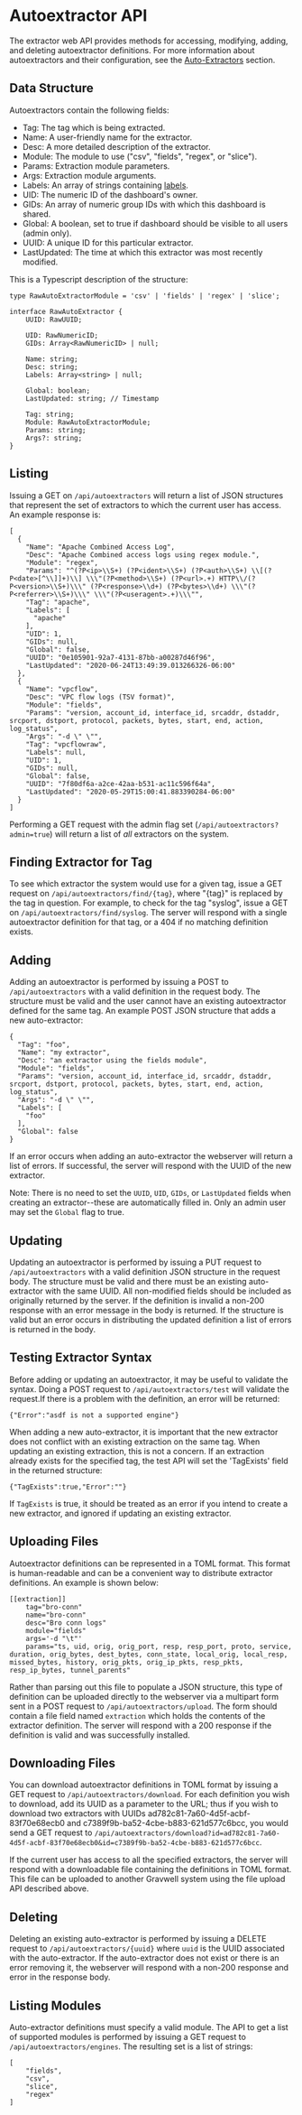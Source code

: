 # Autoextractor API

The extractor web API provides methods for accessing, modifying, adding, and deleting autoextractor definitions. For more information about autoextractors and their configuration, see the [Auto-Extractors](/#!configuration/autoextractors.md) section.

## Data Structure

Autoextractors contain the following fields:

* Tag: The tag which is being extracted.
* Name: A user-friendly name for the extractor.
* Desc: A more detailed description of the extractor.
* Module: The module to use ("csv", "fields", "regex", or "slice").
* Params: Extraction module parameters.
* Args: Extraction module arguments.
* Labels: An array of strings containing [labels](#!gui/labels/labels.md).
* UID: The numeric ID of the dashboard's owner.
* GIDs: An array of numeric group IDs with which this dashboard is shared.
* Global: A boolean, set to true if dashboard should be visible to all users (admin only).
* UUID: A unique ID for this particular extractor.
* LastUpdated: The time at which this extractor was most recently modified.

This is a Typescript description of the structure:

```
type RawAutoExtractorModule = 'csv' | 'fields' | 'regex' | 'slice';

interface RawAutoExtractor {
	UUID: RawUUID;

	UID: RawNumericID;
	GIDs: Array<RawNumericID> | null;

	Name: string;
	Desc: string;
	Labels: Array<string> | null;

	Global: boolean;
	LastUpdated: string; // Timestamp

	Tag: string;
	Module: RawAutoExtractorModule;
	Params: string;
	Args?: string;
}
```

## Listing

Issuing a GET on `/api/autoextractors` will return a list of JSON structures that represent the set of extractors to which the current user has access.  An example response is:

```
[
  {
    "Name": "Apache Combined Access Log",
    "Desc": "Apache Combined access logs using regex module.",
    "Module": "regex",
    "Params": "^(?P<ip>\\S+) (?P<ident>\\S+) (?P<auth>\\S+) \\[(?P<date>[^\\]]+)\\] \\\"(?P<method>\\S+) (?P<url>.+) HTTP\\/(?P<version>\\S+)\\\" (?P<response>\\d+) (?P<bytes>\\d+) \\\"(?P<referrer>\\S+)\\\" \\\"(?P<useragent>.+)\\\"",
    "Tag": "apache",
    "Labels": [
      "apache"
    ],
    "UID": 1,
    "GIDs": null,
    "Global": false,
    "UUID": "0e105901-92a7-4131-87bb-a00287d46f96",
    "LastUpdated": "2020-06-24T13:49:39.013266326-06:00"
  },
  {
    "Name": "vpcflow",
    "Desc": "VPC flow logs (TSV format)",
    "Module": "fields",
    "Params": "version, account_id, interface_id, srcaddr, dstaddr, srcport, dstport, protocol, packets, bytes, start, end, action, log_status",
    "Args": "-d \" \"",
    "Tag": "vpcflowraw",
    "Labels": null,
    "UID": 1,
    "GIDs": null,
    "Global": false,
    "UUID": "7f80df6a-a2ce-42aa-b531-ac11c596f64a",
    "LastUpdated": "2020-05-29T15:00:41.883390284-06:00"
  }
]
```

Performing a GET request with the admin flag set (`/api/autoextractors?admin=true`) will return a list of *all* extractors on the system.

## Finding Extractor for Tag

To see which extractor the system would use for a given tag, issue a GET request on `/api/autoextractors/find/{tag}`, where "{tag}" is replaced by the tag in question. For example, to check for the tag "syslog", issue a GET on `/api/autoextractors/find/syslog`. The server will respond with a single autoextractor definition for that tag, or a 404 if no matching definition exists.

## Adding

Adding an autoextractor is performed by issuing a POST to `/api/autoextractors` with a valid definition in the request body.  The structure must be valid and the user cannot have an existing autoextractor defined for the same tag.  An example POST JSON structure that adds a new auto-extractor:

```
{
  "Tag": "foo",
  "Name": "my extractor",
  "Desc": "an extractor using the fields module",
  "Module": "fields",
  "Params": "version, account_id, interface_id, srcaddr, dstaddr, srcport, dstport, protocol, packets, bytes, start, end, action, log_status",
  "Args": "-d \" \"",
  "Labels": [
    "foo"
  ],
  "Global": false
}
```

If an error occurs when adding an auto-extractor the webserver will return a list of errors. If successful, the server will respond with the UUID of the new extractor.

Note: There is no need to set the `UUID`, `UID`, `GIDs`, or `LastUpdated` fields when creating an extractor--these are automatically filled in. Only an admin user may set the `Global` flag to true.

## Updating

Updating an autoextractor is performed by issuing a PUT request to `/api/autoextractors` with a valid definition JSON structure in the request body.  The structure must be valid and there must be an existing auto-extractor with the same UUID.  All non-modified fields should be included as originally returned by the server.  If the definition is invalid a non-200 response with an error message in the body is returned.  If the structure is valid but an error occurs in distributing the updated definition a list of errors is returned in the body.

## Testing Extractor Syntax

Before adding or updating an autoextractor, it may be useful to validate the syntax. Doing a POST request to `/api/autoextractors/test` will validate the request.If there is a problem with the definition, an error will be returned:

```
{"Error":"asdf is not a supported engine"}
```

When adding a new auto-extractor, it is important that the new extractor does not conflict with an existing extraction on the same tag. When updating an existing extraction, this is not a concern. If an extraction already exists for the specified tag, the test API will set the 'TagExists' field in the returned structure:

```
{"TagExists":true,"Error":""}
```

If `TagExists` is true, it should be treated as an error if you intend to create a new extractor, and ignored if updating an existing extractor.

## Uploading Files

Autoextractor definitions can be represented in a TOML format. This format is human-readable and can be a convenient way to distribute extractor definitions. An example is shown below:

```
[[extraction]]
	tag="bro-conn"
	name="bro-conn"
	desc="Bro conn logs"
	module="fields"
	args='-d "\t"'
	params="ts, uid, orig, orig_port, resp, resp_port, proto, service, duration, orig_bytes, dest_bytes, conn_state, local_orig, local_resp, missed_bytes, history, orig_pkts, orig_ip_pkts, resp_pkts, resp_ip_bytes, tunnel_parents"
```

Rather than parsing out this file to populate a JSON structure, this type of definition can be uploaded directly to the webserver via a multipart form sent in a POST request to `/api/autoextractors/upload`. The form should contain a file field named `extraction` which holds the contents of the extractor definition. The server will respond with a 200 response if the definition is valid and was successfully installed.

## Downloading Files

You can download autoextractor definitions in TOML format by issuing a GET request to `/api/autoextractors/download`. For each definition you wish to download, add its UUID as a parameter to the URL; thus if you wish to download two extractors with UUIDs ad782c81-7a60-4d5f-acbf-83f70e68ecb0 and c7389f9b-ba52-4cbe-b883-621d577c6bcc, you would send a GET request to `/api/autoextractors/download?id=ad782c81-7a60-4d5f-acbf-83f70e68ecb0&id=c7389f9b-ba52-4cbe-b883-621d577c6bcc`.

If the current user has access to all the specified extractors, the server will respond with a downloadable file containing the definitions in TOML format. This file can be uploaded to another Gravwell system using the file upload API described above.

## Deleting

Deleting an existing auto-extractor is performed by issuing a DELETE request to `/api/autoextractors/{uuid}` where `uuid` is the UUID associated with the auto-extractor. If the auto-extractor does not exist or there is an error removing it, the webserver will respond with a non-200 response and error in the response body.

## Listing Modules

Auto-extractor definitions must specify a valid module.  The API to get a list of supported modules is performed by issuing a GET request to `/api/autoextractors/engines`.  The resulting set is a list of strings:

```
[
	"fields",
	"csv",
	"slice",
	"regex"
]
```
